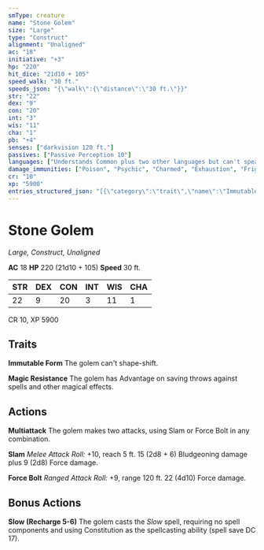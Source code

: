 ```yaml
---
smType: creature
name: "Stone Golem"
size: "Large"
type: "Construct"
alignment: "Unaligned"
ac: "18"
initiative: "+3"
hp: "220"
hit_dice: "21d10 + 105"
speed_walk: "30 ft."
speeds_json: "{\"walk\":{\"distance\":\"30 ft.\"}}"
str: "22"
dex: "9"
con: "20"
int: "3"
wis: "11"
cha: "1"
pb: "+4"
senses: ["darkvision 120 ft."]
passives: ["Passive Perception 10"]
languages: ["Understands Common plus two other languages but can't speak"]
damage_immunities: ["Poison", "Psychic", "Charmed", "Exhaustion", "Frightened", "Paralyzed", "Petrified", "Poisoned"]
cr: "10"
xp: "5900"
entries_structured_json: "[{\"category\":\"trait\",\"name\":\"Immutable Form\",\"text\":\"The golem can't shape-shift.\"},{\"category\":\"trait\",\"name\":\"Magic Resistance\",\"text\":\"The golem has Advantage on saving throws against spells and other magical effects.\"},{\"category\":\"action\",\"name\":\"Multiattack\",\"text\":\"The golem makes two attacks, using Slam or Force Bolt in any combination.\"},{\"category\":\"action\",\"name\":\"Slam\",\"text\":\"*Melee Attack Roll:* +10, reach 5 ft. 15 (2d8 + 6) Bludgeoning damage plus 9 (2d8) Force damage.\",\"kind\":\"Melee Attack Roll\",\"to_hit\":\"+10\",\"range\":\"5 ft\",\"damage\":\"15 (2d8 + 6) Bludgeoning\"},{\"category\":\"action\",\"name\":\"Force Bolt\",\"text\":\"*Ranged Attack Roll:* +9, range 120 ft. 22 (4d10) Force damage.\",\"kind\":\"Ranged Attack Roll\",\"to_hit\":\"+9\",\"range\":\"120 ft\",\"damage\":\"22 (4d10) Force\"},{\"category\":\"bonus\",\"name\":\"Slow\",\"recharge\":\"Recharge 5-6\",\"text\":\"The golem casts the *Slow* spell, requiring no spell components and using Constitution as the spellcasting ability (spell save DC 17).\"}]"
---
```


# Stone Golem
*Large, Construct, Unaligned*

**AC** 18
**HP** 220 (21d10 + 105)
**Speed** 30 ft.

| STR | DEX | CON | INT | WIS | CHA |
| --- | --- | --- | --- | --- | --- |
| 22 | 9 | 20 | 3 | 11 | 1 |

CR 10, XP 5900

## Traits

**Immutable Form**
The golem can't shape-shift.

**Magic Resistance**
The golem has Advantage on saving throws against spells and other magical effects.

## Actions

**Multiattack**
The golem makes two attacks, using Slam or Force Bolt in any combination.

**Slam**
*Melee Attack Roll:* +10, reach 5 ft. 15 (2d8 + 6) Bludgeoning damage plus 9 (2d8) Force damage.

**Force Bolt**
*Ranged Attack Roll:* +9, range 120 ft. 22 (4d10) Force damage.

## Bonus Actions

**Slow (Recharge 5-6)**
The golem casts the *Slow* spell, requiring no spell components and using Constitution as the spellcasting ability (spell save DC 17).
